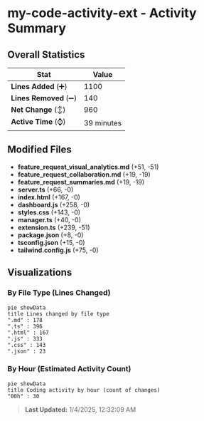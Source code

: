 # my-code-activity-ext - Activity Summary 

## Overall Statistics

| Stat                   | Value                                                             |
| ---------------------- | ----------------------------------------------------------------- |
| **Lines Added** (➕)   | 1100                                          |
| **Lines Removed** (➖) | 140                                        |
| **Net Change** (↕)    | 960                |
| **Active Time** (⌚)   | 39 minutes |


## Modified Files
- **feature_request_visual_analytics.md** (+51, -51)
- **feature_request_collaboration.md** (+19, -19)
- **feature_request_summaries.md** (+19, -19)
- **server.ts** (+66, -0)
- **index.html** (+167, -0)
- **dashboard.js** (+258, -0)
- **styles.css** (+143, -0)
- **manager.ts** (+40, -0)
- **extension.ts** (+239, -51)
- **package.json** (+8, -0)
- **tsconfig.json** (+15, -0)
- **tailwind.config.js** (+75, -0)

## Visualizations

### By File Type (Lines Changed)

```mermaid
pie showData
title Lines changed by file type
".md" : 178
".ts" : 396
".html" : 167
".js" : 333
".css" : 143
".json" : 23
```

### By Hour (Estimated Activity Count)

```mermaid
pie showData
title Coding activity by hour (count of changes)
"00h" : 30
```


> **Last Updated:** 1/4/2025, 12:32:09 AM